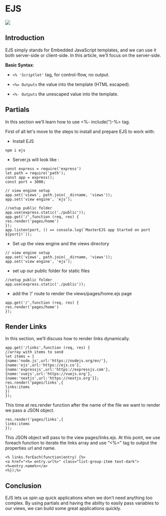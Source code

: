 # EJS

![](https://www.w3jar.com/wp-content/uploads/2019/05/express-js-template-engine.png)

## Introduction

EJS simply stands for Embedded JavaScript templates, and we can use it both server-side or client-side. In this article, we’ll focus on the server-side.

**Basic Syntax**:
* `<% 'Scriptlet'` tag, for control-flow, no output.

* `<%= Outputs` the value into the template (HTML escaped).

* `<%- Outputs` the unescaped value into the template.


## Partials

In this section we’ll learn how to use <%- include(‘’)-%> tag.

First of all let's move to the steps to install and prepare EJS to work with:

* Install EJS

```
npm i ejs
```
* Server.js will look like :

```
const express = require('express')
let path = require('path');
const app = express();
const port = 3000;

// view engine setup
app.set('views', path.join(__dirname, 'views'));
app.set('view engine', 'ejs');

//setup public folder
app.use(express.static('./public'));
app.get('/',function (req, res) {
res.render('pages/home')
});
app.listen(port, () => console.log(`MasterEJS app Started on port ${port}!`));
```

* Set up the view engine and the views directory

```
// view engine setup
app.set('views', path.join(__dirname, 'views'));
app.set('view engine', 'ejs');
```
* set up our public folder for static files

```
//setup public folder
app.use(express.static('./public'));
```

* add the ‘/’ route to render the views/pages/home.ejs page

```
app.get('/',function (req, res) {
res.render('pages/home')
});
```

## Render Links

In this section, we’ll discuss how to render links dynamically.

```
app.get('/links',function (req, res) {
//array with items to send
let items = [
{name:'node.js',url:'https://nodejs.org/en/'},
{name:'ejs',url:'https://ejs.co'},
{name:'expressjs',url:'https://expressjs.com'},
{name:'vuejs',url:'https://vuejs.org'},
{name:'nextjs',url:'https://nextjs.org'}];
res.render('pages/links',{
links:items
})
});
```



This time at res.render function after the name of the file we want to render we pass a JSON object.

```
res.render('pages/links',{
links:items
});
```
This JSON object will pass to the view pages/links.ejs. At this point, we use foreach function to iterate the links array and use “<%=” tag to output the properties url and name.

```
<% links.forEach(function(entry) {%>
<a href="<%= entry.url%>" class="list-group-item text-dark"><%=entry.name%></a>
<%});%>
```


## Conclusion

EJS lets us spin up quick applications when we don’t need anything too complex. By using partials and having the ability to easily pass variables to our views, we can build some great applications quickly.